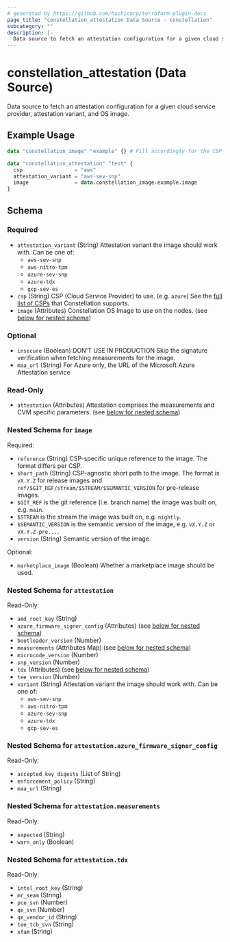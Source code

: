 ```yaml
---
# generated by https://github.com/hashicorp/terraform-plugin-docs
page_title: "constellation_attestation Data Source - constellation"
subcategory: ""
description: |-
  Data source to fetch an attestation configuration for a given cloud service provider, attestation variant, and OS image.
---
```


# constellation_attestation (Data Source)

Data source to fetch an attestation configuration for a given cloud service provider, attestation variant, and OS image.

## Example Usage

```terraform
data "constellation_image" "example" {} # Fill accordingly for the CSP

data "constellation_attestation" "test" {
  csp                 = "aws"
  attestation_variant = "aws-sev-snp"
  image               = data.constellation_image.example.image
}
```

<!-- schema generated by tfplugindocs -->
## Schema

### Required

- `attestation_variant` (String) Attestation variant the image should work with. Can be one of:
  * `aws-sev-snp`
  * `aws-nitro-tpm`
  * `azure-sev-snp`
  * `azure-tdx`
  * `gcp-sev-es`
- `csp` (String) CSP (Cloud Service Provider) to use. (e.g. `azure`)
See the [full list of CSPs](https://docs.edgeless.systems/constellation/overview/clouds) that Constellation supports.
- `image` (Attributes) Constellation OS Image to use on the nodes. (see [below for nested schema](#nestedatt--image))

### Optional

- `insecure` (Boolean) DON'T USE IN PRODUCTION Skip the signature verification when fetching measurements for the image.
- `maa_url` (String) For Azure only, the URL of the Microsoft Azure Attestation service

### Read-Only

- `attestation` (Attributes) Attestation comprises the measurements and CVM specific parameters. (see [below for nested schema](#nestedatt--attestation))

<a id="nestedatt--image"></a>
### Nested Schema for `image`

Required:

- `reference` (String) CSP-specific unique reference to the image. The format differs per CSP.
- `short_path` (String) CSP-agnostic short path to the image. The format is `vX.Y.Z` for release images and `ref/$GIT_REF/stream/$STREAM/$SEMANTIC_VERSION` for pre-release images.
- `$GIT_REF` is the git reference (i.e. branch name) the image was built on, e.g. `main`.
- `$STREAM` is the stream the image was built on, e.g. `nightly`.
- `$SEMANTIC_VERSION` is the semantic version of the image, e.g. `vX.Y.Z` or `vX.Y.Z-pre...`.
- `version` (String) Semantic version of the image.

Optional:

- `marketplace_image` (Boolean) Whether a marketplace image should be used.


<a id="nestedatt--attestation"></a>
### Nested Schema for `attestation`

Read-Only:

- `amd_root_key` (String)
- `azure_firmware_signer_config` (Attributes) (see [below for nested schema](#nestedatt--attestation--azure_firmware_signer_config))
- `bootloader_version` (Number)
- `measurements` (Attributes Map) (see [below for nested schema](#nestedatt--attestation--measurements))
- `microcode_version` (Number)
- `snp_version` (Number)
- `tdx` (Attributes) (see [below for nested schema](#nestedatt--attestation--tdx))
- `tee_version` (Number)
- `variant` (String) Attestation variant the image should work with. Can be one of:
  * `aws-sev-snp`
  * `aws-nitro-tpm`
  * `azure-sev-snp`
  * `azure-tdx`
  * `gcp-sev-es`

<a id="nestedatt--attestation--azure_firmware_signer_config"></a>
### Nested Schema for `attestation.azure_firmware_signer_config`

Read-Only:

- `accepted_key_digests` (List of String)
- `enforcement_policy` (String)
- `maa_url` (String)


<a id="nestedatt--attestation--measurements"></a>
### Nested Schema for `attestation.measurements`

Read-Only:

- `expected` (String)
- `warn_only` (Boolean)


<a id="nestedatt--attestation--tdx"></a>
### Nested Schema for `attestation.tdx`

Read-Only:

- `intel_root_key` (String)
- `mr_seam` (String)
- `pce_svn` (Number)
- `qe_svn` (Number)
- `qe_vendor_id` (String)
- `tee_tcb_svn` (String)
- `xfam` (String)
